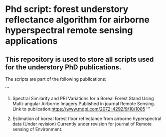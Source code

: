 # Phd script: forest understory reflectance algorithm for airborne hyperspectral remote sensing applications


## This repository is used to store all scripts used for the understory PhD publications.

The scripts are part of the following publications:

'''
1) Spectral Similarity and PRI Variations for a Boreal Forest Stand Using Multi-angular Airborne Imagery 
Published in journal Remote Sensing.
Link to publication:https://www.mdpi.com/2072-4292/9/10/1005
'''

2) Estimation of boreal forest floor reflectance from airborne hyperspectral data (Under revision)
Currently under revision for journal of Remote sensing of Environment.


